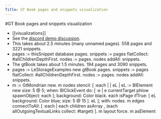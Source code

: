 ---Title: GT Book pages and snippets visualization---#GT Book pages and snippets visualization- [[visualizations]]- See the [discord demo discussion](https://discord.com/channels/729445214812504107/735949717049049129/998492779757965372).- This takes about 2.5 minutes (many unnamed pages). 558 pages and 3221 snippets.- pages := thisSnippet database pages.snippets := pages flatCollect: #allChildrenDepthFirst.nodes := pages.nodes addAll: snippets.- The gtBook takes about 1.5 minutes. 194 pages and 3090 snippets.- pages := LeStorageExamples new gtBook pages.snippets := pages flatCollect: #allChildrenDepthFirst.nodes := pages.nodes addAll: snippets.- m := GtMondrian new.
m nodes
    stencil: [ :each | 
        | eL |
        eL := BlElement new
                size: 5 @ 5;
                when: BlClickEvent do: [ :e | e currentTarget phlow spawnObject: each ];
                background: Color black.
        each isPage
            ifTrue: [ eL
                    background: Color blue;
                    size: 5 @ 15 ].
        eL ];
    with: nodes.
m edges
    connectToAll: [ :each | each children asArray , (each allOutgoingTextualLinks collect: #target) ].
m layout force.
m asElement